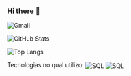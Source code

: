 ### Hi there 👋

![Gmail](https://img.shields.io/badge/Gmail-joaopedro10122002?style=for-the-badge&logo=gmail&logoColor=white)



![GitHub Stats](https://github-readme-stats.vercel.app/api?username=J0A0-PEDR0&theme=onedark&bg_color=000&border_color=30A3DC&show_icons=true&icon_color=30A3DC&title_color=E94D5F&text_color=FFF)

![Top Langs](https://github-readme-stats-git-masterrstaa-rickstaa.vercel.app/api/top-langs/?username=J0A0-PEDR0&layout=compact&bg_color=000&border_color=30A3DC&title_color=E94D5F&text_color=FFF)



Tecnologias no qual utilizo:
<img align ="center" alt="SQL" src="https://img.shields.io/badge/MySQL-00000F?style=for-the-badge&logo=mysql&logoColor=white">
<img align ="center" alt="SQL" src="https://img.shields.io/badge/Spring-6DB33F?style=for-the-badge&logo=spring&logoColor=white">
